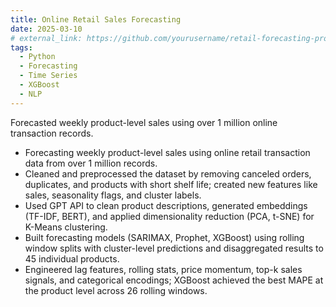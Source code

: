 ```yaml
---
title: Online Retail Sales Forecasting
date: 2025-03-10
# external_link: https://github.com/yourusername/retail-forecasting-project
tags:
  - Python
  - Forecasting
  - Time Series
  - XGBoost
  - NLP
---
```


Forecasted weekly product-level sales using over 1 million online transaction records.

- Forecasting weekly product-level sales using online retail transaction data from over 1 million records.
- Cleaned and preprocessed the dataset by removing canceled orders, duplicates, and products with short shelf life; created new features like sales, seasonality flags, and cluster labels.
- Used GPT API to clean product descriptions, generated embeddings (TF-IDF, BERT), and applied dimensionality reduction (PCA, t-SNE) for K-Means clustering.
- Built forecasting models (SARIMAX, Prophet, XGBoost) using rolling window splits with cluster-level predictions and disaggregated results to 45 individual products.
- Engineered lag features, rolling stats, price momentum, top-k sales signals, and categorical encodings; XGBoost achieved the best MAPE at the product level across 26 rolling windows.

<!--more-->
